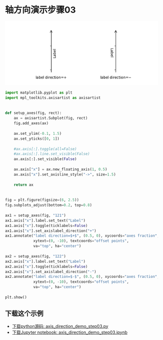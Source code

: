 # 轴方向演示步骤03

![轴方向演示步骤03示例](/static/images/gallery/sphx_glr_axis_direction_demo_step03_001.png)

```python
import matplotlib.pyplot as plt
import mpl_toolkits.axisartist as axisartist


def setup_axes(fig, rect):
    ax = axisartist.Subplot(fig, rect)
    fig.add_axes(ax)

    ax.set_ylim(-0.1, 1.5)
    ax.set_yticks([0, 1])

    #ax.axis[:].toggle(all=False)
    #ax.axis[:].line.set_visible(False)
    ax.axis[:].set_visible(False)

    ax.axis["x"] = ax.new_floating_axis(1, 0.5)
    ax.axis["x"].set_axisline_style("->", size=1.5)

    return ax


fig = plt.figure(figsize=(6, 2.5))
fig.subplots_adjust(bottom=0.2, top=0.8)

ax1 = setup_axes(fig, "121")
ax1.axis["x"].label.set_text("Label")
ax1.axis["x"].toggle(ticklabels=False)
ax1.axis["x"].set_axislabel_direction("+")
ax1.annotate("label direction=$+$", (0.5, 0), xycoords="axes fraction",
             xytext=(0, -10), textcoords="offset points",
             va="top", ha="center")

ax2 = setup_axes(fig, "122")
ax2.axis["x"].label.set_text("Label")
ax2.axis["x"].toggle(ticklabels=False)
ax2.axis["x"].set_axislabel_direction("-")
ax2.annotate("label direction=$-$", (0.5, 0), xycoords="axes fraction",
             xytext=(0, -10), textcoords="offset points",
             va="top", ha="center")

plt.show()
```

## 下载这个示例
            
- [下载python源码: axis_direction_demo_step03.py](https://matplotlib.org/_downloads/axis_direction_demo_step03.py)
- [下载Jupyter notebook: axis_direction_demo_step03.ipynb](https://matplotlib.org/_downloads/axis_direction_demo_step03.ipynb)